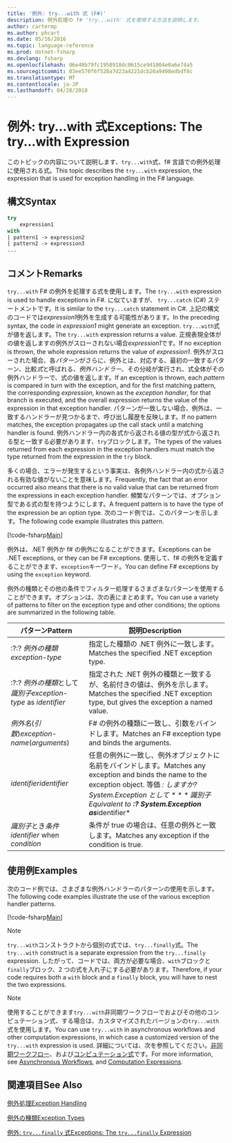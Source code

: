 ```yaml
---
title: '例外: try...with 式 (F#)'
description: 例外処理の f# 'try...with' 式を使用する方法を説明します。
author: cartermp
ms.author: phcart
ms.date: 05/16/2016
ms.topic: language-reference
ms.prod: dotnet-fsharp
ms.devlang: fsharp
ms.openlocfilehash: 06e40b79fc1958918dc0615ce9d1004e0a6e74a5
ms.sourcegitcommit: 03ee570f6f528a7d23a4221dcb26a9498edbdf8c
ms.translationtype: MT
ms.contentlocale: ja-JP
ms.lasthandoff: 04/28/2018
---
```

# <a name="exceptions-the-trywith-expression"></a><span data-ttu-id="b96d9-103">例外: try...with 式</span><span class="sxs-lookup"><span data-stu-id="b96d9-103">Exceptions: The try...with Expression</span></span>

<span data-ttu-id="b96d9-104">このトピックの内容について説明します、`try...with`式、f# 言語での例外処理に使用される式。</span><span class="sxs-lookup"><span data-stu-id="b96d9-104">This topic describes the `try...with` expression, the expression that is used for exception handling in the F# language.</span></span>


## <a name="syntax"></a><span data-ttu-id="b96d9-105">構文</span><span class="sxs-lookup"><span data-stu-id="b96d9-105">Syntax</span></span>

```fsharp
try
    expression1
with
| pattern1 -> expression2
| pattern2 -> expression3
...
```

## <a name="remarks"></a><span data-ttu-id="b96d9-106">コメント</span><span class="sxs-lookup"><span data-stu-id="b96d9-106">Remarks</span></span>
<span data-ttu-id="b96d9-107">`try...with` F# の例外を処理する式を使用します。</span><span class="sxs-lookup"><span data-stu-id="b96d9-107">The `try...with` expression is used to handle exceptions in F#.</span></span> <span data-ttu-id="b96d9-108">に似ていますが、 `try...catch` (C#) ステートメントです。</span><span class="sxs-lookup"><span data-stu-id="b96d9-108">It is similar to the `try...catch` statement in C#.</span></span> <span data-ttu-id="b96d9-109">上記の構文のコードでは*expression1*例外を生成する可能性があります。</span><span class="sxs-lookup"><span data-stu-id="b96d9-109">In the preceding syntax, the code in *expression1* might generate an exception.</span></span> <span data-ttu-id="b96d9-110">`try...with`式が値を返します。</span><span class="sxs-lookup"><span data-stu-id="b96d9-110">The `try...with` expression returns a value.</span></span> <span data-ttu-id="b96d9-111">正規表現全体がの値を返しますの例外がスローされない場合*expression1*です。</span><span class="sxs-lookup"><span data-stu-id="b96d9-111">If no exception is thrown, the whole expression returns the value of *expression1*.</span></span> <span data-ttu-id="b96d9-112">例外がスローされた場合、各*パターン*がさらに、例外とは、対応する、最初の一致するパターン、比較*式*と呼ばれる、*例外ハンドラー*、その分岐が実行され、式全体がその例外ハンドラーで、式の値を返します。</span><span class="sxs-lookup"><span data-stu-id="b96d9-112">If an exception is thrown, each *pattern* is compared in turn with the exception, and for the first matching pattern, the corresponding *expression*, known as the *exception handler*, for that branch is executed, and the overall expression returns the value of the expression in that exception handler.</span></span> <span data-ttu-id="b96d9-113">パターンが一致しない場合、例外は、一致するハンドラーが見つかるまで、呼び出し履歴を反映します。</span><span class="sxs-lookup"><span data-stu-id="b96d9-113">If no pattern matches, the exception propagates up the call stack until a matching handler is found.</span></span> <span data-ttu-id="b96d9-114">例外ハンドラー内の各式から返される値の型が式から返される型と一致する必要があります、`try`ブロックします。</span><span class="sxs-lookup"><span data-stu-id="b96d9-114">The types of the values returned from each expression in the exception handlers must match the type returned from the expression in the `try` block.</span></span>

<span data-ttu-id="b96d9-115">多くの場合、エラーが発生するという事実は、各例外ハンドラー内の式から返される有効な値がないことを意味します。</span><span class="sxs-lookup"><span data-stu-id="b96d9-115">Frequently, the fact that an error occurred also means that there is no valid value that can be returned from the expressions in each exception handler.</span></span> <span data-ttu-id="b96d9-116">頻繁なパターンでは、オプション型である式の型を持つようにします。</span><span class="sxs-lookup"><span data-stu-id="b96d9-116">A frequent pattern is to have the type of the expression be an option type.</span></span> <span data-ttu-id="b96d9-117">次のコード例では、このパターンを示します。</span><span class="sxs-lookup"><span data-stu-id="b96d9-117">The following code example illustrates this pattern.</span></span>

[!code-fsharp[Main](../../../../samples/snippets/fsharp/lang-ref-2/snippet5601.fs)]

<span data-ttu-id="b96d9-118">例外は、.NET 例外か f# の例外になることができます。</span><span class="sxs-lookup"><span data-stu-id="b96d9-118">Exceptions can be .NET exceptions, or they can be F# exceptions.</span></span> <span data-ttu-id="b96d9-119">使用して、f# の例外を定義することができます、`exception`キーワード。</span><span class="sxs-lookup"><span data-stu-id="b96d9-119">You can define F# exceptions by using the `exception` keyword.</span></span>

<span data-ttu-id="b96d9-120">例外の種類とその他の条件でフィルター処理するさまざまなパターンを使用することができます。オプションは、次の表にまとめます。</span><span class="sxs-lookup"><span data-stu-id="b96d9-120">You can use a variety of patterns to filter on the exception type and other conditions; the options are summarized in the following table.</span></span>


|<span data-ttu-id="b96d9-121">パターン</span><span class="sxs-lookup"><span data-stu-id="b96d9-121">Pattern</span></span>|<span data-ttu-id="b96d9-122">説明</span><span class="sxs-lookup"><span data-stu-id="b96d9-122">Description</span></span>|
|-------|-----------|
|<span data-ttu-id="b96d9-123">:?</span><span class="sxs-lookup"><span data-stu-id="b96d9-123">:?</span></span> <span data-ttu-id="b96d9-124">*例外の種類*</span><span class="sxs-lookup"><span data-stu-id="b96d9-124">*exception-type*</span></span>|<span data-ttu-id="b96d9-125">指定した種類の .NET 例外に一致します。</span><span class="sxs-lookup"><span data-stu-id="b96d9-125">Matches the specified .NET exception type.</span></span>|
|<span data-ttu-id="b96d9-126">:?</span><span class="sxs-lookup"><span data-stu-id="b96d9-126">:?</span></span> <span data-ttu-id="b96d9-127">*例外の種類*として*識別子*</span><span class="sxs-lookup"><span data-stu-id="b96d9-127">*exception-type* as *identifier*</span></span>|<span data-ttu-id="b96d9-128">指定された .NET 例外の種類と一致するが、名前付きの値は、例外を示します。</span><span class="sxs-lookup"><span data-stu-id="b96d9-128">Matches the specified .NET exception type, but gives the exception a named value.</span></span>|
|<span data-ttu-id="b96d9-129">*例外名*(*引数*)</span><span class="sxs-lookup"><span data-stu-id="b96d9-129">*exception-name*(*arguments*)</span></span>|<span data-ttu-id="b96d9-130">F# の例外の種類に一致し、引数をバインドします。</span><span class="sxs-lookup"><span data-stu-id="b96d9-130">Matches an F# exception type and binds the arguments.</span></span>|
|<span data-ttu-id="b96d9-131">*identifier*</span><span class="sxs-lookup"><span data-stu-id="b96d9-131">*identifier*</span></span>|<span data-ttu-id="b96d9-132">任意の例外に一致し、例外オブジェクトに名前をバインドします。</span><span class="sxs-lookup"><span data-stu-id="b96d9-132">Matches any exception and binds the name to the exception object.</span></span> <span data-ttu-id="b96d9-133">等価 **: しますか?System.Exception として * * * 識別子*</span><span class="sxs-lookup"><span data-stu-id="b96d9-133">Equivalent to **:? System.Exception as***identifier*</span></span>|
|<span data-ttu-id="b96d9-134">*識別子*とき*条件*</span><span class="sxs-lookup"><span data-stu-id="b96d9-134">*identifier* when *condition*</span></span>|<span data-ttu-id="b96d9-135">条件が true の場合は、任意の例外と一致します。</span><span class="sxs-lookup"><span data-stu-id="b96d9-135">Matches any exception if the condition is true.</span></span>|

## <a name="examples"></a><span data-ttu-id="b96d9-136">使用例</span><span class="sxs-lookup"><span data-stu-id="b96d9-136">Examples</span></span>
<span data-ttu-id="b96d9-137">次のコード例では、さまざまな例外ハンドラーのパターンの使用を示します。</span><span class="sxs-lookup"><span data-stu-id="b96d9-137">The following code examples illustrate the use of the various exception handler patterns.</span></span>

[!code-fsharp[Main](../../../../samples/snippets/fsharp/lang-ref-2/snippet5602.fs)]
    
>[!NOTE] 
<span data-ttu-id="b96d9-138">`try...with`コンストラクトから個別の式では、`try...finally`式。</span><span class="sxs-lookup"><span data-stu-id="b96d9-138">The `try...with` construct is a separate expression from the `try...finally` expression.</span></span> <span data-ttu-id="b96d9-139">したがって、コードでは、両方が必要な場合、`with`ブロックと`finally`ブロック、2 つの式を入れ子にする必要があります。</span><span class="sxs-lookup"><span data-stu-id="b96d9-139">Therefore, if your code requires both a `with` block and a `finally` block, you will have to nest the two expressions.</span></span>

>[!NOTE] 
<span data-ttu-id="b96d9-140">使用することができます`try...with`非同期ワークフローでおよびその他のコンピュテーション式、する場合は、カスタマイズされたバージョンの`try...with`式を使用します。</span><span class="sxs-lookup"><span data-stu-id="b96d9-140">You can use `try...with` in asynchronous workflows and other computation expressions, in which case a customized version of the `try...with` expression is used.</span></span> <span data-ttu-id="b96d9-141">詳細については、次を参照してください。[非同期ワークフロー](../asynchronous-workflows.md)、および[コンピュテーション式](../computation-expressions.md)です。</span><span class="sxs-lookup"><span data-stu-id="b96d9-141">For more information, see [Asynchronous Workflows](../asynchronous-workflows.md), and [Computation Expressions](../computation-expressions.md).</span></span>


## <a name="see-also"></a><span data-ttu-id="b96d9-142">関連項目</span><span class="sxs-lookup"><span data-stu-id="b96d9-142">See Also</span></span>
[<span data-ttu-id="b96d9-143">例外処理</span><span class="sxs-lookup"><span data-stu-id="b96d9-143">Exception Handling</span></span>](index.md)

[<span data-ttu-id="b96d9-144">例外の種類</span><span class="sxs-lookup"><span data-stu-id="b96d9-144">Exception Types</span></span>](exception-types.md)

[<span data-ttu-id="b96d9-145">例外: `try...finally` 式</span><span class="sxs-lookup"><span data-stu-id="b96d9-145">Exceptions: The `try...finally` Expression</span></span>](the-try-finally-expression.md)
